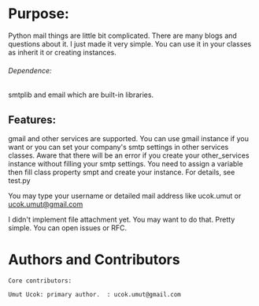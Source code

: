 # Purpose:
Python mail things are little bit complicated. There are many blogs and questions about it. I just made it very simple.
You can use it in your classes as inherit it or creating instances.

###### Dependence:
smtplib and email which are built-in libraries.


## Features:
gmail and other services are supported. You can use gmail instance if you want or you can set your company's smtp
settings in other services classes. 
Aware that there will be an error if you create your other_services instance without filling your smtp settings.
You need to assign a variable then fill class property smpt and create your instance. For details, see test.py

You may type your username or detailed mail address like ucok.umut or ucok.umut@gmail.com


I didn't implement file attachment yet. You may want to do that. Pretty simple.
You can open issues or RFC.

# Authors and Contributors

    Core contributors:

    Umut Ucok: primary author.  : ucok.umut@gmail.com

